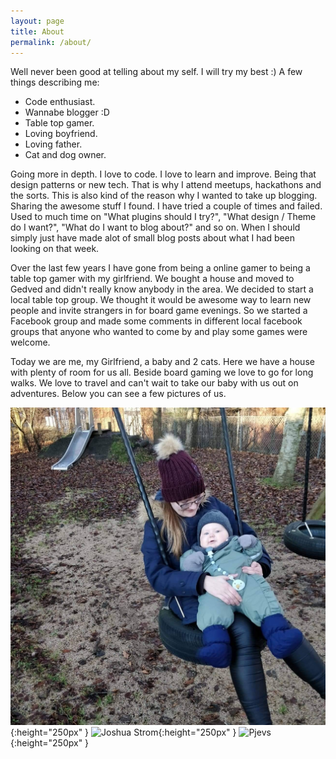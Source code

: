 ```yaml
---
layout: page
title: About
permalink: /about/
---
```


Well never been good at telling about my self. I will try my best :) 
A few things describing me:

* Code enthusiast.
* Wannabe blogger :D
* Table top gamer.
* Loving boyfriend.
* Loving father.
* Cat and dog owner.

Going more in depth. I love to code. I love to learn and improve. Being that design patterns or new tech. That is why I attend meetups, hackathons and the sorts. This is also kind of the reason why I wanted to take up blogging. Sharing the awesome stuff I found. I have tried a couple of times and failed. Used to much time on "What plugins should I try?", "What design / Theme do I want?", "What do I want to blog about?" and so on. When I should simply just have made alot of small blog posts about what I had been looking on that week.

Over the last few years I have gone from being a online gamer to being a table top gamer with my girlfriend. We bought a house and moved to Gedved and didn't really know anybody in the area. We decided to start a local table top group. We thought it would be awesome way to learn new people and invite strangers in for board game evenings. So we started a Facebook group and made some comments in different local facebook groups that anyone who wanted to come by and play some games were welcome.

Today we are me, my Girlfriend, a baby and 2 cats. Here we have a house with plenty of room for us all. Beside board gaming we love to go for long walks. We love to travel and can't wait to take our baby with us out on adventures. Below you can see a few pictures of us.

![Ina Strom](/assets/inastorm.jpg){:height="250px" }
![Joshua Strom](/assets/joshstorm.png){:height="250px" }
![Pjevs](/assets/pjevs.jpg){:height="250px" }